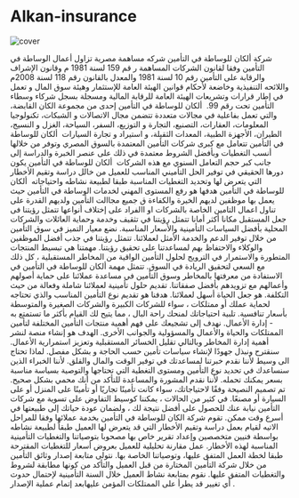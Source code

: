 # Alkan-insurance
![cover](https://github.com/user-attachments/assets/44e39bca-c313-43e2-9236-0665980e7920)

شركة ألكان للوساطة في التأمين شركه مساهمة مصرية تزاول أعمال الوساطة في التأمين وفقا لقانون الشركات المساهمة ر قم 159 لسنة 1981 م وقانون الإشراف والرقابة على التأمين رقم 10 لسنة 1981 والمعدل بالقانون رقم 118 لسنة 2008م واللائحه التنفيذية وخاضعة لأحكام قوانين الهيئة العامة للإستثمار وهيئة سوق المال و تعمل في إطار قرارات وتشريعات الهيئة العامة للرقابة المالية ومسجلة بسجل شركاء وسطاء التأمين تحت رقم 99.
 ألكان للوساطة في التأمين إحدى من مجموعة الكان القابضة، والتي تعمل بفاعلية في مجالات متعددة تتضمن مجال الاتصالات و الشبكات، تكنولوجيا المعلومات، العقارات، التصنيع، التجارة و التوزيع، السفر، السياحة، الغزل و النسيج، الطيران، الأجهزة الطبية، المعدات الثقيلة، و استيراد و تجارة السيارات
 ألكان للوساطة في التأمين تتعامل مع كبرى شركات التأمين المعتمدة بالسوق المصري وتوفر من خلالها أنسب التغطيات وبأفضل الشروط معتمدة في ذلك على عنصر الخبرة والدراسة إلى جانب كبر حجم التعامل السنوي مع هذه الشركات
 ألكان للوساطة في التأمين يكون دورها الحقيقي في توفير الحل التأميني المناسب للعميل من خالل دراسة وتقيم الأخطار التي يتعرض لها وتحديد التغطيات المناسبة طبقا لطبيعة نشاطه واحتياجاته
 ألكان للوساطة في التأمين هدفها هو رفع المستوى المهني لخدمات الوساطة في التأمين حيث يعمل بها موظفين لديهم الخيرة والكفاءة ق جميع مجاالت التأمين ولديهم القدرة على تناول اعمال التامين الخاصة بالشركات او االفراد على إختلاف أنواعها
 تتمثل رؤيتنا فى جعل المستقبل مكانا أكثر أمانا
تتمثل رؤيتنا في تثقيف وخدمة وحماية العائلات والشركات المحلية بأفضل السياسات التأمينية والأسعار المناسبة.
نضع معيار التميز في سوق التأمين من خلال توفير الدعم والخدمة الأمثل لعملائنا.
تتمثل رؤيتنا في جذب أفضل الموظفين والوكلاء والاحتفاظ بهم لمساعدتنا على تحقيق رؤيتنا.
مهمتنا هي تبسيط المنتجات المتطورة والاستمرار في الترويج لحلول التأمين الواقية من المخاطر المستقبلية ، كل ذلك مع السعي لتحقيق الريادة في السوق.
تتمثل مهمة ألكان للوساطة في التأمين في الاستفادة من معرفتها بالمخاطر وسوق التأمين في مساعدة عملائنا على حماية أصولهم وأعمالهم مع تزويدهم بأفضل صفقاتنا.
تقديم حلول تأمينية لعملائنا شاملة وفعالة من حيث التكلفة.
هو جعل الحياة أسهل لعملائنا.
هدفنا هو تقديم نوع التأمين المناسب والذي تحتاجه لحماية عملك أو ممتلكات ، سواء للشركات الكبيرة والشركات الصغيرة والمتوسطة بأسعار تنافسية.
تلبية احتياجاتك لمنحك راحة البال ، مما يتيح لك القيام بأكثر ما تستمتع به - إدارة الأعمال.
نهدف إلى تشجيعك على فهم أهمية منتجات التأمين المختلفة لتأمين الممتلكات والحياة والأعمال والمسؤولية والجوانب الأخرى. الهدف هو إنشاء منصة لنشر أهمية إدارة المخاطر وبالتالي تقليل الخسائر المستقبلية وتعزيز استمرارية الأعمال. سنقترح ونبذل جهودًا لإنشاء سياسات تأمين حسب الحاجة و بشكل مفصل.
لماذا تحتاج الى وسيط
لأننا نقدم خبرتنا لمساعدتك في توفير الوقت والمال والقلق.
لأننا الخبراء الذين سنساعدك في تحديد نوع التأمين ومستوى التغطية التي تحتاجها والتوصية بسياسة مناسبة بسعر يمكنك تحمله.
لأننا نقدم المشورة والمساعدة للتأكد من أنك محمي بشكل صحيح. تم تصميم النصيحة وفقًا لاحتياجاتك، سواء كانت تأمينًا تجاريًا أو تأمينًا على المنزل أو على السيارة أو مصنعًا.
في كثير من الحالات ، يمكننا كوسيط التفاوض على تسوية مع شركات التأمين نيابة عنك للحصول على أفضل نتيجة لك ، ولضمان عودة حياتك إلى طبيعتها في أسرع وقت ممكن.
تقوم شركة الكان للوساطة في التأمين بخدمة عملائها وفقا للمراحل الاتيه
لقيام بعمل دراسة وتقيم الأخطار التي قد يتعرض لها العميل طبقاً لطبيعة نشاطه بواسطة فنيين متخصصين وإعداد تقرير خاص بها مصحوبا بتوصياتنا والتغطيات التأمينية المناسبة لهذه الأخطار.
عمل مقارنة تحليلية للعميل بعروض أسعار للتغطيات المقترحة طبقا لخطة العمل المتفق عليها، وتوصياتنا الخاصة بها.
نتولى متابعة إصدار وثائق التأمين من خلال شركة التأمين المختارة من قبل العميل والتأكد من كونها مطابقة لشروط والتغطيات المتفق عليها.
نقوم بمتابعة نشاط العميل خلال السنة التأمينية لإحتمال حدوث أي تغيير قد يطرأ على الممتلكات المؤمن عليهابعد إتمام عملية الإصدار .

